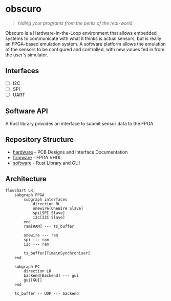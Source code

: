 # obscuro
> _hiding your programs from the perils of the real-world_

Obscuro is a Hardware-in-the-Loop environment that allows embedded systems to communicate with what it thinks is actual
sensors, but is really an FPGA-based emulation system. A software platform allows the emulation of the sensors to
be configured and controlled, with new values fed in from the user's simulator.


## Interfaces
- [ ] I2C
- [ ] SPI
- [ ] UART

## Software API
A Rust library provides an interface to submit sensor data to the FPGA.

## Repository Structure
- [hardware](hardware/) - PCB Designs and Interface Documentation
- [firmware](firmware/) - FPGA VHDL
- [software](software/) - Rust Library and GUI

## Architecture

```mermaid
flowchart LR;
    subgraph FPGA
        subgraph interfaces
            direction RL
            onewire[OneWire Slave]
            spi[SPI Slave]
            i2c[I2C Slave]
        end
        ram[RAM] --- ts_buffer
        
        onewire --- ram
        spi --- ram
        i2c --- ram

        ts_buffer[Time\nSynchroniser]
    end
    
    subgraph PC
        direction LR
        backend[Backend] --- gui
        gui[GUI]
    end

    ts_buffer -- UDP --- backend
```